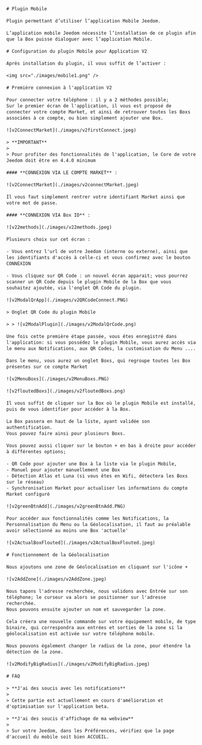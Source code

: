     
    # Plugin Mobile

    Plugin permettant d’utiliser l’application Mobile Jeedom.

    L’application mobile Jeedom nécessite l’installation de ce plugin afin que la Box puisse dialoguer avec l’application Mobile.

    # Configuration du plugin Mobile pour Application V2

    Après installation du plugin, il vous suffit de l’activer :

    <img src="./images/mobile1.png" />

    # Première connexion à l'application V2

    Pour connecter votre téléphone : il y a 2 méthodes possible;
    Sur le premier écran de l'application, il vous est proposé de connecter votre compte Market, et ainsi de retrouver toutes les Boxs associées à ce compte, ou bien simplement ajouter une Box.

    ![v2ConnectMarket](./images/v2firstConnect.jpeg)

    > **IMPORTANT**
    >
    > Pour profiter des fonctionnalités de l'application, le Core de votre Jeedom doit être en 4.4.0 minimum

    #### **CONNEXION VIA LE COMPTE MARKET** :

    ![v2ConnectMarket](./images/v2connectMarket.jpeg)

    Il vous faut simplement rentrer votre identifiant Market ainsi que votre mot de passe.

    #### **CONNEXION VIA Box ID** :

    ![v22methods](./images/v22methods.jpeg)

    Plusieurs choix sur cet écran :

    - Vous entrez l'url de votre Jeedom (interne ou externe), ainsi que les identifiants d'accès à celle-ci et vous confirmez avec le bouton CONNEXION

    - Vous cliquez sur QR Code : un nouvel écran apparait; vous pourrez scanner un QR Code depuis le plugin Mobile de la Box que vous souhaitez ajoutée, via l'onglet QR Code du plugin.

    ![v2ModalQrApp](./images/v2QRCodeConnect.PNG)

    > Onglet QR Code du plugin Mobile

    > > ![v2ModalPlugin](./images/v2ModalQrCode.png)

    Une fois cette première étape passée, vous êtes enregistré dans l'application: si vous possédez le plugin Mobile, vous aurez accès via le menu aux Notifications, aux QR Codes, la customisation du Menu ....

    Dans le menu, vous aurez un onglet Boxs, qui regroupe toutes les Box présentes sur ce compte Market

    ![v2MenuBoxs](./images/v2MenuBoxs.PNG)

    ![v2floutedBoxs](./images/v2floutedBoxs.png)

    Il vous suffit de cliquer sur la Box où le plugin Mobile est installé, puis de vous identifier pour accéder à la Box.

    La Box passera en haut de la liste, ayant validée son authentification.
    Vous pouvez faire ainsi pour plusieurs Boxs.

    Vous pouvez aussi cliquer sur le bouton + en bas à droite pour accéder à différentes options;

    - QR Code pour ajouter une Box à la liste via le plugin Mobile,
    - Manuel pour ajouter manuellement une Box
    - Détection Atlas et Luna (si vous êtes en Wifi, détectera les Boxs sur le réseau)
    - Synchronisation Market pour actualiser les informations du compte Market configuré

    ![v2greenBtnAdd](./images/v2greenBtnAdd.PNG)

    Pour accéder aux fonctionnalités comme les Notifications, la Personnalisation du Menu ou la Géolocalisation, il faut au préalable avoir sélectionné au moins une Box 'actuelle'

    ![v2ActualBoxFlouted](./images/v2ActualBoxFlouted.jpeg)

    # Fonctionnement de la Géolocalisation

    Nous ajoutons une zone de Géolocalisation en cliquant sur l'icône +

    ![v2AddZone](./images/v2AddZone.jpeg)

    Nous tapons l'adresse recherchée, nous validons avec Entrée sur son téléphone; le curseur va alors se positionner sur l'adresse recherchée.
    Nous pouvons ensuite ajouter un nom et sauvegarder la zone.

    Cela créera une nouvelle commande sur votre équipement mobile, de type binaire, qui correspondra aux entrées et sorties de la zone si la géolocalisation est activée sur votre téléphone mobile.

    Nous pouvons également changer le radius de la zone, pour étendre la détection de la zone.

    ![v2ModifyBigRadius](./images/v2ModifyBigRadius.jpeg)

    # FAQ

    > **J'ai des soucis avec les notifications**
    >
    > Cette partie est actuellement en cours d'amélioration et d'optimisation sur l'application beta.

    > **J'ai des soucis d'affichage de ma webview**
    >
    > Sur votre Jeedom, dans les Préférences, vérifiez que la page d'accueil du mobile soit bien ACCUEIL.
